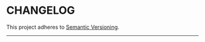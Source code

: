 # CHANGELOG

This project adheres to [Semantic Versioning](http://semver.org/spec/v2.0.0.html).


---
